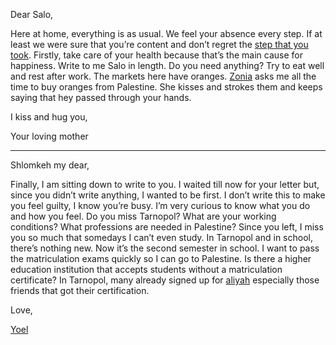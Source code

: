 Dear Salo,

Here at home, everything is as usual. We feel your absence every step. If at least we were sure that you’re content and don’t regret the <a href="#" title="Going to Palestine">step that you took</a>. Firstly, take care of your health because that’s the main cause for happiness. Write to me Salo in length. Do you need anything? Try to eat well and rest after work. The markets here have oranges. <a href="#" title="Saba's sister">Zonia</a> asks me all the time to buy oranges from Palestine. She kisses and strokes them and keeps saying that hey passed through your hands.

I kiss and hug you,

Your loving mother

----

Shlomkeh my dear,

Finally, I am sitting down to write to you. I waited till now for your letter but, since you didn’t write anything, I wanted to be first. I don’t write this to make you feel guilty, I know you’re busy. I’m very curious to know what you do and how you feel. Do you miss Tarnopol? What are your working conditions? What professions are needed in Palestine? Since you left, I miss you so much that somedays I can’t even study. In Tarnopol and in school, there’s nothing new. Now it’s the second semester in school. I want to pass the matriculation exams quickly so I can go to Palestine. Is there a higher education institution that accepts students without a matriculation certificate? In Tarnopol, many already signed up for <a href="#" title="Immigration to Palistine">aliyah</a> especially those friends that got their certification.

Love,

<a href="#" title="Saba's cousin">Yoel</a>
